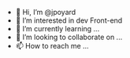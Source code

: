 - 👋 Hi, I’m @jpoyard
- 👀 I’m interested in dev Front-end
- 🌱 I’m currently learning ...
- 💞️ I’m looking to collaborate on ...
- 📫 How to reach me ...

<!---
jpoyard/jpoyard is a ✨ special ✨ repository because its `README.md` (this file) appears on your GitHub profile.
You can click the Preview link to take a look at your changes.
--->
